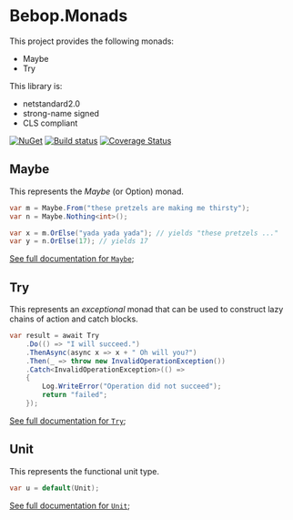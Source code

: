# Bebop.Monads

This project provides the following monads:
* Maybe
* Try

This library is:
* netstandard2.0
* strong-name signed
* CLS compliant

[![NuGet](https://img.shields.io/badge/nuget-Bebop.Monads-blue.svg)](https://www.nuget.org/packages/Bebop.Monads) [![Build status](https://ci.appveyor.com/api/projects/status/5ygm0nc2uggl5adq/branch/master?svg=true)](https://ci.appveyor.com/project/cptjazz/bebop-monads/branch/master) [![Coverage Status](https://coveralls.io/repos/github/cptjazz/Bebop.Monads/badge.svg?branch=master)](https://coveralls.io/github/cptjazz/Bebop.Monads?branch=master)

## Maybe

This represents the _Maybe_ (or Option) monad.

```C#
var m = Maybe.From("these pretzels are making me thirsty");
var n = Maybe.Nothing<int>(); 

var x = m.OrElse("yada yada yada"); // yields "these pretzels ..."
var y = n.OrElse(17); // yields 17

```
[See full documentation for `Maybe`](Maybe.md);

## Try

This represents an _exceptional_ monad that can be used to construct lazy chains of action and catch blocks.

```C#
var result = await Try
	.Do(() => "I will succeed.")
	.ThenAsync(async x => x + " Oh will you?")
	.Then(_ => throw new InvalidOperationException())
	.Catch<InvalidOperationException>(() => 
    {
        Log.WriteError("Operation did not succeed");
        return "failed";
    });
```
[See full documentation for `Try`](Try.md);

## Unit

This represents the functional unit type.

```C#
var u = default(Unit);
```
[See full documentation for `Unit`](Unit.md);